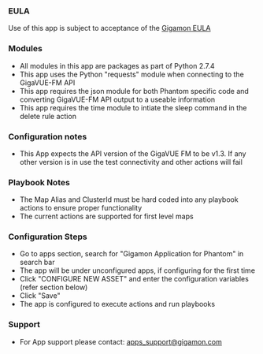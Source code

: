 [comment]: # ""
[comment]: # "File: README.md"
[comment]: # ""
### EULA

Use of this app is subject to acceptance of the [Gigamon
EULA](https://www.gigamon.com/content/dam/resource-library/english/user---support-documentation/ms-eula-supplemental-terms-gimo-app-for-phantom.pdf)

### Modules

-   All modules in this app are packages as part of Python 2.7.4
-   This app uses the Python "requests" module when connecting to the GigaVUE-FM API
-   This app requires the json module for both Phantom specific code and converting GigaVUE-FM API
    output to a useable information
-   This app requires the time module to intiate the sleep command in the delete rule action

### Configuration notes

-   This App expects the API version of the GigaVUE FM to be v1.3. If any other version is in use
    the test connectivity and other actions will fail

### Playbook Notes

-   The Map Alias and ClusterId must be hard coded into any playbook actions to ensure proper
    functionality
-   The current actions are supported for first level maps

### Configuration Steps

-   Go to apps section, search for "Gigamon Application for Phantom" in search bar
-   The app will be under unconfigured apps, if configuring for the first time
-   Click "CONFIGURE NEW ASSET" and enter the configuration variables (refer section below)
-   Click "Save"
-   The app is configured to execute actions and run playbooks

### Support

-   For App support please contact: apps_support@gigamon.com
